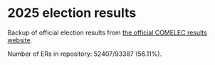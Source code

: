 # 2025 election results

Backup of official election results from [the official COMELEC results website](https://2025electionresults.comelec.gov.ph).




































Number of ERs in repository: 52407/93387 (56.11%).
